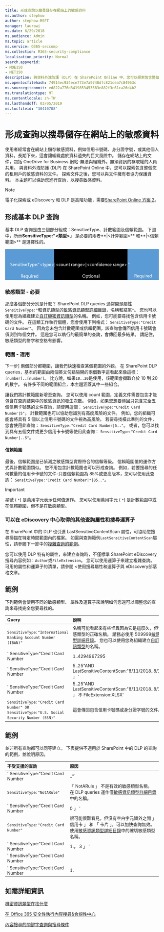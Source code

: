 ```yaml
---
title: 形成查詢以搜尋儲存在網站上的敏感資料
ms.author: stephow
author: stephow-MSFT
manager: laurawi
ms.date: 6/29/2018
ms.audience: Admin
ms.topic: article
ms.service: O365-seccomp
ms.collection: M365-security-compliance
localization_priority: Normal
search.appverid:
- MOE150
- MET150
description: 與資料外洩防護 (DLP) 在 SharePoint Online 中，您可以探索包含整個您的租用戶的敏感資料的文件。 探索文件之後，您可以與文件擁有者協力保護資料。 本主題可以協助您進行查詢，以搜尋敏感資料。
ms.openlocfilehash: 74914ec934ece773e7a9748dfc821cea7c84963c
ms.sourcegitcommit: ed822a776d3419853453583e882f3c61ca26d4b2
ms.translationtype: MT
ms.contentlocale: zh-TW
ms.lasthandoff: 03/05/2019
ms.locfileid: "30410708"
---
```

# <a name="form-a-query-to-find-sensitive-data-stored-on-sites"></a>形成查詢以搜尋儲存在網站上的敏感資料

使用者經常會在網站上儲存敏感資料，例如信用卡號碼、身分證字號，或其他個人資料，長期下來，這會讓組織處於資料遺失的巨大風險中。 儲存在網站上的文件，包括 OneDrive for Business 網站-無法與組織外，無須資訊的存取權的人員共用。 與資料外洩防護 (DLP) 在 SharePoint Online 中，您可以探索包含整個您的租用戶的敏感資料的文件。 探索文件之後，您可以與文件擁有者協力保護資料。 本主題可以協助您進行查詢，以搜尋敏感資料。
  
> [!NOTE]
> 電子化探索或 eDiscovery 和 DLP 是高階功能，需要[SharePoint Online 方案 2](https://go.microsoft.com/fwlink/?LinkId=510080)。 
  
## <a name="forming-a-basic-dlp-query"></a>形成基本 DLP 查詢

基本 DLP 查詢是由三個部分組成：SensitiveType、計數範圍及信賴範圍。 下圖中，所示**SensitiveType:"\<類型\>」** 是必要的兩者**|\<計算範圍\>** 和**|\<信賴範圍\>** 是選擇性的。 
  
![查詢範例分為必要和選用](media/DLP-query-example-text.png)
  
### <a name="sensitive-type---required"></a>敏感類型 - 必要

那麼各個部分分別是什麼？ SharePoint DLP queries 通常開頭屬性`SensitiveType:"`和資訊類型的[敏感資訊類型詳細目錄](https://go.microsoft.com/fwlink/?LinkID=509999)，名稱和結尾`"`。 您也可以使用您為組織建立[自訂機密資訊類型](create-a-custom-sensitive-information-type.md)的名稱。 例如，您可能要尋找包含信用卡號碼的文件。 在這類工作執行個體，您會使用下列格式： `SensitiveType:"Credit Card Number"`。 因為您未包含計數範圍或信賴範圍，該查詢會傳回信用卡號碼會偵測到每個文件。 這是您可以執行的最簡單的查詢，會傳回最多結果。 請記住，敏感類型的拼字和空格有影響。 
  
### <a name="ranges---optional"></a>範圍 - 選用

下一步] 兩個部分都範圍，讓我們快速檢查某個範圍的外觀。 在 SharePoint DLP queries，基本的範圍由兩個英文句點隔開的兩個數字這看起來像這樣： `[number]..[number]`。 比方說，如果`10..20`是使用，該範圍會擷取介於 10 到 20 的數字。 有許多不同的範圍組合，本主題涵蓋其中一些組合。 
  
讓我們將計數範圍新增至查詢。 您可以使用 count 範圍，定義文件需要包含才能包含在查詢結果中的敏感資訊的發生次數。 例如，如果您想要傳回只包含完全五個信用卡號碼的文件查詢，請使用這個： `SensitiveType:"Credit Card Number|5"`。 計數範圍也可以協助您識別有高度風險的文件。 例如，您的組織可能會將具有 5 個以上信用卡號碼的文件視為高風險。 若要尋找橫此準則的文件，您會使用此查詢： `SensitiveType:"Credit Card Number|5.."`。 或者，您可以找到具有五個文件或更少信用卡卡號等使用此查詢： `SensitiveType:"Credit Card Number|..5"`。 
  
#### <a name="confidence-range"></a>信賴範圍

最後，信賴範圍是已偵測之敏感類型實際符合的信賴等級。 信賴範圍值的運作方式與計數範圍類似。 您不用包含計數範圍也可以形成查詢。 例如，若要搜尋的任何數量的信用卡卡號的文件-只要信賴範圍為 85%或更高版本，您可以使用此查詢： `SensitiveType:"Credit Card Number|*|85.."`。 
  
> [!IMPORTANT]
> 星號 ( `*`) 是萬用字元表示任何值運作。 您可以使用萬用字元 ( `*`) 是計數範圍中或在信賴範圍，但不是在敏感類型。 
  
### <a name="additional-query-properties-and-search-operators-available-in-the-ediscovery-center"></a>可以在 eDiscovery 中心取得的其他查詢屬性和搜尋運算子

在 SharePoint 中的 DLP 也引進 LastSensitiveContentScan 屬性，可協助您搜尋掃描在特定時間範圍內的檔案。 如需與查詢範例`LastSensitiveContentScan`屬性，請參閱下一節中的[複雜查詢的範例](form-a-query-to-find-sensitive-data-stored-on-sites.md#BKMK_ExamplesOfComplexQueries)。 
  
您可以使用 DLP 特有的屬性，來建立查詢時，不僅標準 SharePoint eDiscovery 搜尋內容例如：`Author`或`FileExtension`。 您可以使用運算子來建立複雜查詢。 可用的屬性和運算子的清單，請參閱 <<c0>使用搜尋屬性和運算子與 eDiscovery部落格文章。 
  
## <a name="examples-of-complex-queries"></a>範例

下列範例會使用不同的敏感類型、 屬性及運算子來說明如何您還可以調整您的查詢來尋找完全您要尋找的。
  
|**Query**|**說明**|
|:-----|:-----|
| `SensitiveType:"International Banking Account Number (IBAN)"` <br/> |名稱可能看起來有些怪異因為它是這麼久，但它是該敏感類型的正確名稱。 請務必使用 509999[敏感資訊類型詳細目錄](https://go.microsoft.com/fwlink/?LinkID=509999)。 您也可以使用您為組織建立[自訂機密資訊類型](create-a-custom-sensitive-information-type.md)的名稱。  <br/> |
| ' SensitiveType:"Credit Card Number|1..4294967295|1..100"' <br/> |這會傳回文件至少一個相符項目敏感類型"Credit Card Number"。 每個範圍的值分別是最小值與最大值。 簡單的方式來撰寫此查詢是`SensitiveType:"Credit Card Number"`，但其中是何樂趣？  <br/> |
| ' SensitiveType:"Credit Card Number| 5..25"AND LastSensitiveContentScan:"8/11/2018..8/13/2018 」 ' <br/> |這會從 2018 年 8 月 11 日到 2018 年 8 月 13 日傳回 5 25 個信用卡號碼已掃描的文件。  <br/> |
| ' SensitiveType:"Credit Card Number| 5..25"AND LastSensitiveContentScan:"8/11/2018..8/13/2018 」 不 FileExtension:XLSX' <br/> |這會從 2018 年 8 月 11 日到 2018 年 8 月 13 日傳回 5 25 個信用卡號碼已掃描的文件。 XLSX 副檔名的檔案不包含在查詢結果中。  `FileExtension`是您可以在查詢中包含的許多屬性之一。 如需詳細資訊，請參閱 <<c0>使用搜尋屬性和運算子與 eDiscovery。  <br/> |
| `SensitiveType:"Credit Card Number" OR SensitiveType:"U.S. Social Security Number (SSN)"` <br/> |這會傳回包含信用卡號碼或身分證字號的文件。  <br/> |
   
## <a name="examples-of-queries-to-avoid"></a>範例

並非所有查詢都可以同等建立。 下表提供不適用於 SharePoint 中的 DLP 的查詢的範例，並說明原因。
  
|**不受支援的查詢**|**原因**|
|:-----|:-----|
| ' SensitiveType:"Credit Card Number|.."` <br/> |您必須至少新增一個數值。  <br/> |
| `SensitiveType:"NotARule"` <br/> |「 NotARule 」 不是有效的敏感類型名稱。 在 DLP queries 運作僅[敏感資訊類型詳細目錄](https://go.microsoft.com/fwlink/?LinkID=509999)中的名稱。  <br/> |
| ' SensitiveType:"Credit Card Number|0 」 ' <br/> |零不是有效的最小值或指定範圍中的最大值。  <br/> |
| `SensitiveType:"Credit Card Number"` <br/> |很可能很難看見，但沒有空白字元額外之間 」 信用卡 」 和 「 卡片 」，可以加快查詢無效。 使用[敏感資訊類型詳細目錄](https://go.microsoft.com/fwlink/?LinkID=509999)中的確切敏感類型名稱。  <br/> |
| ' SensitiveType:"Credit Card Number|1.。 3 」 ' <br/> |雙句號部分不應該以空格分隔。  <br/> |
| ' SensitiveType:"Credit Card Number| |1.|80.."' <br/> |有太多管道分隔符號 （|). 請改為按照此格式: ' SensitiveType:"Credit Card Number|1.|80.."' <br/> |
| ' SensitiveType:"Credit Card Number|1.|80..101"' <br/> |因為信賴值表示百分比，他們不能超過 100。 請改為選擇 1 到 100 的數字。  <br/> |
   
## <a name="for-more-information"></a>如需詳細資訊

[機密資訊類型在找什麼](what-the-sensitive-information-types-look-for.md)
  
[在 Office 365 安全性執行內容搜尋&amp;合規性中心](run-a-content-search-in-the-security-and-compliance-center.md)
  
[內容搜尋的關鍵字查詢與搜尋條件](keyword-queries-and-search-conditions.md)
  

